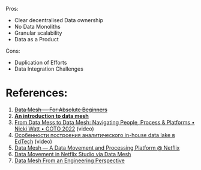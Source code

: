 Pros:

- Clear decentralised Data ownership
- No Data Monoliths
- Granular scalability
- Data as a Product

Cons:

- Duplication of Efforts
- Data Integration Challenges



# References:

1. ~~[Data Mesh — For Absolute Beginners](https://medium.com/@udayansawant7/data-mesh-for-absolute-beginners-ab42a2d2010c)~~
2. **[An introduction to data mesh](https://developer.ibm.com/technologies/data-management/)**
3. [From Data Mess to Data Mesh: Navigating People, Process & Platforms • Nicki Watt • GOTO 2022](https://www.youtube.com/watch?v=TONOUCAkfLE) (video)
4. [Особенности построения аналитического in-house data lake в EdTech](https://www.youtube.com/watch?v=aaJcSzDoZr4) (video)
5. [Data Mesh — A Data Movement and Processing Platform @ Netflix](https://netflixtechblog.com/data-mesh-a-data-movement-and-processing-platform-netflix-1288bcab2873)
6. [Data Movement in Netflix Studio via Data Mesh](https://netflixtechblog.com/data-movement-in-netflix-studio-via-data-mesh-3fddcceb1059)
7. [Data Mesh From an Engineering Perspective](https://www.datamesh-architecture.com/)
